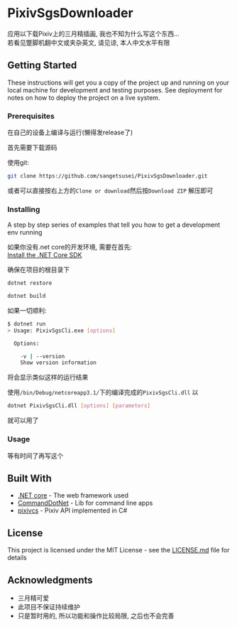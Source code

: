 
# PixivSgsDownloader

应用以下载Pixiv上的三月精插画, 我也不知为什么写这个东西...  
若看见蹩脚机翻中文或夹杂英文, 请见谅, 本人中文水平有限

## Getting Started

These instructions will get you a copy of the project up and running on your local machine for development and testing purposes. See deployment for notes on how to deploy the project on a live system.

### Prerequisites

在自己的设备上编译与运行(懒得发release了)

首先需要下载源码

使用git:

```bash
git clone https://github.com/sangetsusei/PixivSgsDownloader.git
```
  
或者可以直接按右上方的`Clone or download`然后按`Download ZIP`
解压即可

### Installing

A step by step series of examples that tell you how to get a development env running

如果你没有.net core的开发环境, 需要在首先:  
[Install the .NET Core SDK](https://docs.microsoft.com/en-us/dotnet/core/install/sdk)

确保在项目的根目录下

```bash
dotnet restore
```

```bash
dotnet build
```

如果一切顺利:

```bash
$ dotnet run
> Usage: PixivSgsCli.exe [options]

  Options:

    -v | --version
    Show version information
```

将会显示类似这样的运行结果

使用`/bin/Debug/netcoreapp3.1/`下的编译完成的`PixivSgsCli.dll`
以
```bash
dotnet PixivSgsCli.dll [options] [parameters]
```
就可以用了

### Usage

等有时间了再写这个

## Built With

* [.NET core](https://dotnet.microsoft.com/) - The web framework used
* [CommandDotNet](https://maven.apache.org/) - Lib for command line apps
* [pixivcs](https://github.com/tobiichiamane/pixivcs) - Pixiv API implemented in C#

## License

This project is licensed under the MIT License - see the [LICENSE.md](LICENSE.md) file for details

## Acknowledgments

* 三月精可爱
* 此项目不保证持续维护
* 只是暂时用的, 所以功能和操作比较局限, 之后也不会完善
